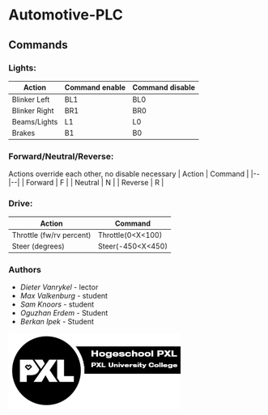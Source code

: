 # Automotive-PLC


## Commands 

### Lights:

| Action |Command enable | Command disable |
|--|--|--|
| Blinker Left | BL1 |BL0
| Blinker Right| BR1 |BR0
| Beams/Lights| L1 |L0
| Brakes | B1 |B0

### Forward/Neutral/Reverse:
Actions override each other, no disable necessary
| Action | Command |
|--|--|
| Forward | F |
| Neutral | N |
| Reverse | R |

### Drive:
| Action | Command |
|--|--|
| Throttle (fw/rv percent) | Throttle(0<X<100) |
| Steer (degrees) | Steer(-450<X<450) |

### Authors

* *Dieter Vanrykel* - lector
* *Max Valkenburg* - student
* *Sam Knoors* - student
* *Oguzhan Erdem* - Student
* *Berkan Ipek* - Student

![Logo PXL](Documentatie_Project/pxl.png)
